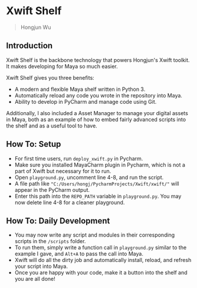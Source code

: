 # Xwift Shelf
> Hongjun Wu

## Introduction

Xwift Shelf is the backbone technology that powers Hongjun's Xwift toolkit.
It makes developing for Maya so much easier.

Xwift Shelf gives you three benefits:
* A modern and flexible Maya shelf written in Python 3.
* Automatically reload any code you wrote in the repository into Maya.
* Ability to develop in PyCharm and manage code using Git.

Additionally, I also included a Asset Manager to manage your digital assets in Maya, both as an example of how to embed fairly advanced scripts into the shelf and as a useful tool to have.

## How To: Setup
* For first time users, run `deploy_xwift.py` in Pycharm.
* Make sure you installed MayaCharm plugin in Pycharm, which is not a part of Xwift but necessary for it to run.
* Open `playground.py`, uncomment line 4-8, and run the script.
* A file path like `"C:/Users/hongj/PycharmProjects/Xwift/xwift/"` will appear in the PyCharm output.
* Enter this path into the `REPO_PATH` variable in `playground.py`. You may now delete line 4-8 for a cleaner playground.

## How To: Daily Development
* You may now write any script and modules in their corresponding scripts in the `/scripts` folder.
* To run them, simply write a function call in `playground.py` similar to the example I gave, and `Alt+A` to pass the call into Maya.
* Xwift will do all the dirty job and automatically install, reload, and refresh your script into Maya.
* Once you are happy with your code, make it a button into the shelf and you are all done!